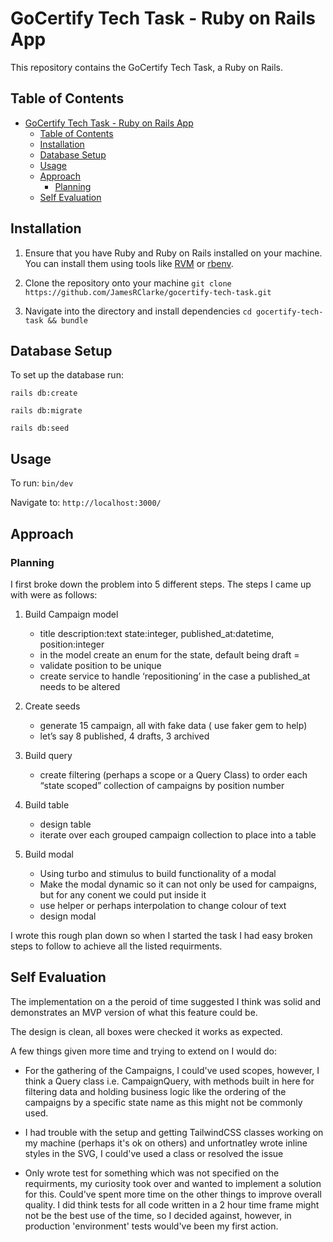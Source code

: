 # GoCertify Tech Task - Ruby on Rails App
This repository contains the GoCertify Tech Task, a Ruby on Rails.

## Table of Contents
- [GoCertify Tech Task - Ruby on Rails App](#gocertify-tech-task---ruby-on-rails-app)
  - [Table of Contents](#table-of-contents)
  - [Installation](#installation)
  - [Database Setup](#database-setup)
  - [Usage](#usage)
  - [Approach](#approach)
    - [Planning](#planning)
  - [Self Evaluation](#self-evaluation)


## Installation

1. Ensure that you have Ruby and Ruby on Rails installed on your machine. You can install them using tools like [RVM](https://rvm.io/) or [rbenv](https://github.com/rbenv/rbenv).

2. Clone the repository onto your machine
   `git clone https://github.com/JamesRClarke/gocertify-tech-task.git`

3. Navigate into the directory and install dependencies
   `cd gocertify-tech-task && bundle`

## Database Setup
To set up the database run:

`rails db:create`

`rails db:migrate`

`rails db:seed`

## Usage
To run:
`bin/dev`

Navigate to: `http://localhost:3000/`

## Approach

### Planning

I first broke down the problem into 5 different steps.
The steps I came up with were as follows:


1. Build Campaign model
    - title description:text state:integer, published_at:datetime, position:integer
    - in the model create an enum for the state, default being draft =
    -  validate position to be unique
    -  create service to handle ‘repositioning’ in the case a published_at needs to be altered

2. Create seeds
   -  generate 15 campaign, all with fake data ( use faker gem to help)
   -  let’s say 8 published, 4 drafts, 3 archived

3.  Build query
    - create filtering (perhaps a scope or a Query Class) to order each “state scoped” collection of campaigns by position number

4. Build table
   -  design table
   -  iterate over each grouped campaign collection to place into a table

5. Build modal
   - Using turbo and stimulus to build functionality of a modal
   - Make the modal dynamic so it can not only be used for campaigns, but for any conent we could put inside it
   - use helper or perhaps interpolation to change colour of text
   - design modal


I wrote this rough plan down so when I started the task I had easy broken steps to follow to achieve all the listed requirments.


## Self Evaluation

The implementation on a the peroid of time suggested I think was solid and demonstrates an MVP version of what this feature could be.

The design is clean, all boxes were checked it works as expected.

A few things given more time and trying to extend on I would do:

  - For the gathering of the Campaigns, I could've used scopes, however, I think a Query class i.e. CampaignQuery, with methods built in here for filtering data and holding business logic like the ordering of the campaigns by a specific state name as this might not be commonly used.

  - I had trouble with the setup and getting TailwindCSS classes working on my machine (perhaps it's ok on others) and unfortnatley wrote inline styles in the SVG, I could've used a class or resolved the issue

  - Only wrote test for something which was not specified on the requirments, my curiosity took over and wanted to implement a solution for this. Could've spent more time on the other things to improve overall quality. I did think tests for all code written in a 2 hour time frame might not be the best use of the time, so I decided against, however, in production 'environment' tests would've been my first action.

